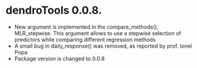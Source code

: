 # dendroTools 0.0.8.

* New argument is implemented in the compare_methods(), MLR_stepwise. This argument allows to use a stepwise selection of predictors while comparing different regression methods
* A small bug in daily_response() was removed, as reported by prof. Ionel Popa
* Package version is changed to 0.0.8
